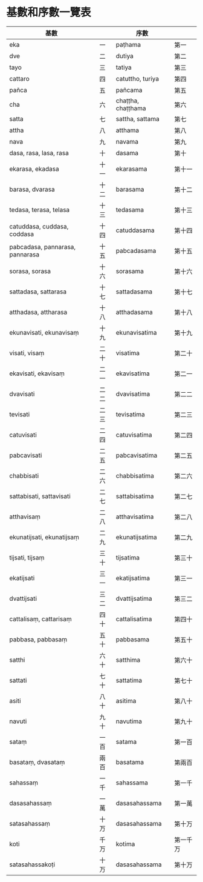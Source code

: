 # 基數和序數一覽表

|基數 | | 序數 | |
| -- | --| -- | --|
|eka |一	| paṭhama |第一|
|dve|二	| dutiya |第二|
|tayo|三	|tatiya |第三|
|cattaro |四	|catuttho, turiya|第四|
|pañca |五	|pañcama|第五|
|cha |六	|chaṭṭha, chaṭṭhama|第六|
|satta |七	|sattha, sattama|第七|
|attha |八	|atthama|第八|
|nava|九	|navama|第九|
|dasa, rasa, lasa, rasa|十	|dasama|第十|
|ekarasa, ekadasa|十一	|ekarasama|第十一|
|barasa, dvarasa|十二	|barasama|第十二|
|tedasa, terasa, telasa|十三	|tedasama|第十三|
|catuddasa, cuddasa, coddasa|十四	|catuddasama|第十四|
|pabcadasa, pannarasa, pannarasa|十五	|pabcadasama|第十五|
|sorasa, sorasa|十六	|sorasama|第十六|
|sattadasa, sattarasa|十七	|sattadasama|第十七|
|atthadasa, attharasa|十八	|atthadasama|第十八|
|ekunavisati, ekunavisaṃ|十九	|ekunavisatima|第十九|
|visati, visaṃ|二十	|visatima|第二十|
|ekavisati, ekavisaṃ|二一	|ekavisatima|第二一|
|dvavisati|二二	|dvavisatima|第二二|
|tevisati|二三	|tevisatima|第二三|
|catuvisati|二四	|catuvisatima|第二四|
|pabcavisati|二五	|pabcavisatima|第二五|
|chabbisati|二六	|chabbisatima|第二六|
|sattabisati, sattavisati|二七	|sattabisatima|第二七|
|atthavisaṃ|二八	|atthavisatima|第二八|
|ekunatijsati, ekunatijsaṃ|二九	|ekunatijsatima|第二九|
|tijsati, tijsaṃ|三十	|tijsatima|第三十|
|ekatijsati|三一	|ekatijsatima|第三一|
|dvattijsati|三二	|dvattijsatima|第三二|
|cattalisaṃ, cattarisaṃ|四十	|cattalisatima|第四十|
|pabbasa, pabbasaṃ|五十	|pabbasama|第五十|
|satthi|六十	|satthima|第六十|
|sattati|七十	|sattatima |第七十|
|asiti|八十	|asitima|第八十|
|navuti|九十	|navutima|第九十|
|sataṃ|一百	|satama|第一百|
|basataṃ, dvasataṃ|兩百	|basatama|第兩百|
|sahassaṃ|一千	|sahassama|第一千|
|dasasahassaṃ|一萬	|dasasahassama|第一萬|
|satasahassaṃ|十万	|dasasahassama|第十万|
|koti |千万	|kotima|第一千万|
|satasahassakoṭi|十万	|dasasahassama|第十万|
